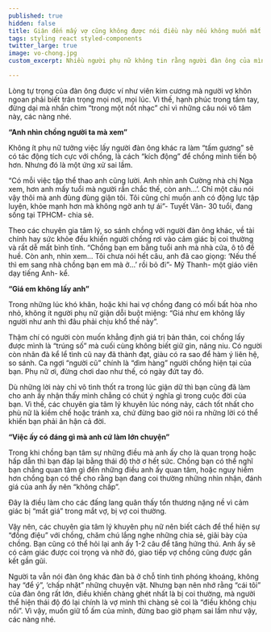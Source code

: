 ```yaml
---
published: true
hidden: false
title: Giận đến mấy vợ cũng không được nói điều này nếu không muốn mất chồng
tags: styling react styled-components
twitter_large: true
image: vo-chong.jpg
custom_excerpt: Nhiều người phụ nữ không tin rằng người đàn ông của mình vốn rất yêu thương vợ, rất giỏi bỏ qua những lỗi lầm của vợ nhưng chỉ vì một câu nói chạm đúng vào “huyệt” tự ái mà có thể tung hê…

---
```


Lòng tự trọng của đàn ông được ví như viên kim cương mà người vợ khôn ngoan phải biết trân trọng mọi nơi, mọi lúc. Vì thế, hạnh phúc trong tầm tay, đừng dại mà nhấn chìm “trong một nốt nhạc” chỉ vì những câu nói vô tâm này, các nàng nhé.

**“Anh nhìn chồng người ta mà xem”**

Không ít phụ nữ tưởng việc lấy người đàn ông khác ra làm “tấm gương” sẽ có tác động tích cực với chồng, là cách “kích động” để chồng mình tiến bộ hơn. Nhưng đó là một ứng xử sai lầm.

“Có mỗi việc tập thể thao anh cũng lười. Anh nhìn anh Cường nhà chị Nga xem, hơn anh mấy tuổi mà người rắn chắc thế, còn anh…’. Chỉ một câu nói vậy thôi mà anh đùng đùng giận tôi. Tôi cũng chỉ muốn anh có động lực tập luyện, khỏe mạnh hơn mà không ngờ anh tự ái”- Tuyết Vân- 30 tuổi, đang sống tại TPHCM- chia sẻ.

Theo các chuyên gia tâm lý, so sánh chồng với người đàn ông khác, về tài chính hay sức khỏe đều khiến người chồng rơi vào cảm giác bị coi thường và rất dễ mất bình tĩnh. “Chồng bạn em bằng tuổi anh mà nhà cửa, ô tô đề huề. Còn anh, nhìn xem… Tôi chưa nói hết câu, anh đã cao giọng: ‘Nếu thế thì em sang nhà chồng bạn em mà ở…’ rồi bỏ đi”- Mỹ Thanh- một giáo viên dạy tiếng Anh- kể.

**“Giá em không lấy anh”**

Trong những lúc khó khăn, hoặc khi hai vợ chồng đang có mối bất hòa nho nhỏ, không ít người phụ nữ giận dỗi buột miệng: “Giá như em không lấy người như anh thì đâu phải chịu khổ thế này”.

Thậm chí có người còn muốn khẳng định giá trị bản thân, coi chồng lấy được mình là “trúng số” mà cuối cùng không biết giữ gìn, nâng niu. Có người còn nhân đà kể lể tình cũ nay đã thành đạt, giàu có ra sao để hàm ý liên hệ, so sánh. Ca ngợi “người cũ” chính là “dìm hàng” người chồng hiện tại của bạn. Phụ nữ ơi, đừng chơi dao như thế, có ngày đứt tay đó.

Dù những lời này chỉ vô tình thốt ra trong lúc giận dữ thì bạn cũng đã làm cho anh ấy nhận thấy mình chẳng có chút ý nghĩa gì trong cuộc đời của bạn. Vì thế, các chuyên gia tâm lý khuyên lúc nóng nảy, cách tốt nhất cho phù nữ là kiềm chế hoặc tránh xa, chứ đừng bao giờ nói ra những lời có thể khiến bạn phải ân hận cả đời.

**“Việc ấy có đáng gì mà anh cứ làm lớn chuyện”**

Trong khi chồng bạn tâm sự những điều mà anh ấy cho là quan trọng hoặc hấp dẫn thì bạn đáp lại bằng thái độ thờ ơ hết sức. Chồng bạn có thể nghĩ bạn chẳng quan tâm gì đến những điều anh ấy quan tâm, hoặc nguy hiểm hơn chồng bạn có thể cho rằng bạn đang coi thường những nhìn nhận, đánh giá của anh ấy nên “không chấp”.

Đây là điều làm cho các đấng lang quân thấy tổn thương nặng nề vì cảm giác bị “mất giá” trong mắt vợ, bị vợ coi thường.

Vậy nên, các chuyên gia tâm lý khuyên phụ nữ nên biết cách để thể hiện sự “đồng điệu” với chồng, chăm chú lắng nghe những chia sẻ, giãi bày của chồng. Bạn cũng có thể hỏi lại anh ấy 1-2 câu để tăng hứng thú. Anh ấy sẽ có cảm giác được coi trọng và nhờ đó, giao tiếp vợ chồng cũng được gắn kết gần gũi.

Người ta vẫn nói đàn ông khác đàn bà ở chỗ tính tình phóng khoáng, không hay “để ý”, ‘chấp nhặt” những chuyện vặt. Nhưng bạn nên nhớ rằng “cái tôi” của đàn ông rất lớn, điều khiến chàng ghét nhất là bị coi thường, mà người thể hiện thái độ đó lại chính là vợ mình thì chàng sẽ coi là “điều không chịu nổi”. Vì vậy, muốn giữ tổ ấm của mình, đừng bao giờ phạm sai lầm như vậy, các nàng nhé.

